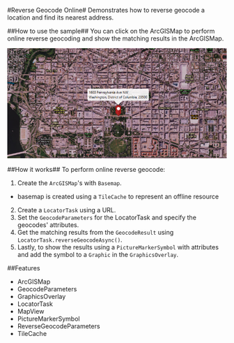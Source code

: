 #Reverse Geocode Online#
Demonstrates how to reverse geocode a location and find its nearest address.

##How to use the sample##
You can click on the ArcGISMap to perform online reverse geocoding and show the matching results in the ArcGISMap. 

![](ReverseGeocodeOnline.png)

##How it works##
To perform online reverse geocode:

1. Create the `ArcGISMap`'s with `Basemap`.
  - basemap is created using a `TileCache` to represent an offline resource 
2. Create a `LocatorTask` using a URL.
3. Set the `GeocodeParameters` for the LocatorTask and specify the geocodes' attributes.
4. Get the matching results from the `GeocodeResult` using `LocatorTask.reverseGeocodeAsync()`.
5. Lastly, to show the results using a `PictureMarkerSymbol` with attributes and add the symbol to a `Graphic` in the  `GraphicsOverlay`.

##Features
- ArcGISMap
- GeocodeParameters
- GraphicsOverlay
- LocatorTask
- MapView
- PictureMarkerSymbol
- ReverseGeocodeParameters 
- TileCache
